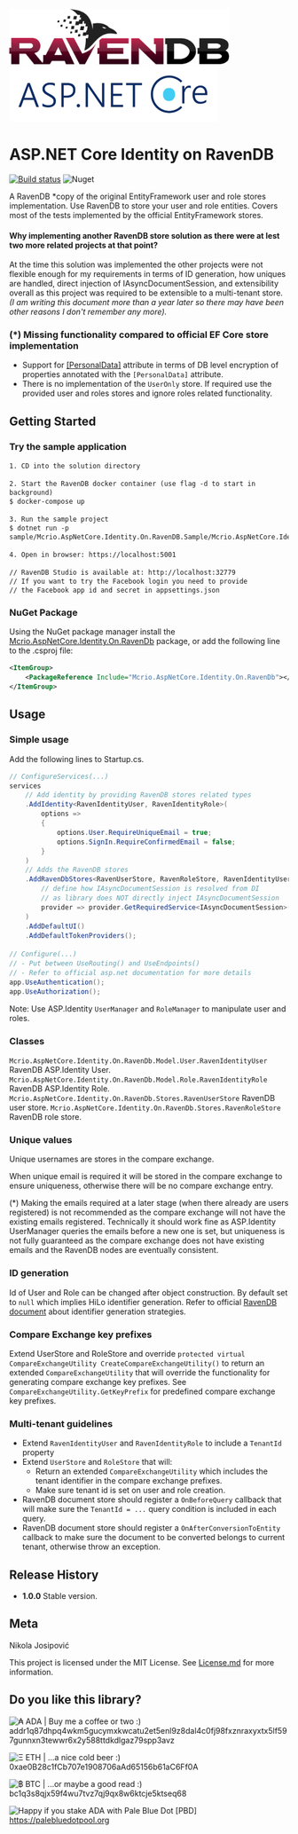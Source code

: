 <img src="https://github.com/mcrio/Mcrio.AspNetCore.Identity.On.RavenDb/raw/master/ravendb-logo.png" height="100px" alt="RavenDB" />
<img src="https://github.com/mcrio/Mcrio.AspNetCore.Identity.On.RavenDb/raw/master/asp-net-core-logo.png" height="100px" alt="asp net core" />

# ASP.NET Core Identity on RavenDB 

[![Build status](https://dev.azure.com/midnight-creative/Mcrio.AspNetCore.Identity.On.RavenDb/_apis/build/status/Build)](https://dev.azure.com/midnight-creative/Mcrio.AspNetCore.Identity.On.RavenDb/_build/latest?definitionId=3)
![Nuget](https://img.shields.io/nuget/v/Mcrio.AspNetCore.Identity.On.RavenDb)

A RavenDB *copy of the original EntityFramework user and role stores implementation.
Use RavenDB to store your user and role entities. Covers most of the tests implemented 
by the official EntityFramework stores.

#### Why implementing another RavenDB store solution as there were at lest two more related projects at that point?
At the time this solution was implemented the other projects were not flexible enough for 
my requirements in terms of ID generation, how uniques are handled, direct injection of IAsyncDocumentSession, and extensibility overall as
this project was required to be extensible to a multi-tenant store.
_(I am writing this document more than a year later so there may have been other reasons I don't remember any more)._

### (*) Missing functionality compared to official EF Core store implementation

- Support for [[PersonalData]](https://docs.microsoft.com/en-us/dotnet/api/microsoft.aspnetcore.identity.personaldataattribute?view=aspnetcore-5.0) 
  attribute in terms of DB level encryption of properties annotated with the `[PersonalData]` attribute.
- There is no implementation of the `UserOnly` store. If required use the provided user and roles stores and ignore
  roles related functionality.

## Getting Started

### Try the sample application

```
1. CD into the solution directory

2. Start the RavenDB docker container (use flag -d to start in background)
$ docker-compose up

3. Run the sample project
$ dotnet run -p sample/Mcrio.AspNetCore.Identity.On.RavenDB.Sample/Mcrio.AspNetCore.Identity.On.RavenDB.Sample.csproj

4. Open in browser: https://localhost:5001

// RavenDB Studio is available at: http://localhost:32779
// If you want to try the Facebook login you need to provide
// the Facebook app id and secret in appsettings.json
```

### NuGet Package

Using the NuGet package manager install the [Mcrio.AspNetCore.Identity.On.RavenDb](https://www.nuget.org/packages/Mcrio.AspNetCore.Identity.On.RavenDb/) package, or add the following line to the .csproj file:

```xml
<ItemGroup>
    <PackageReference Include="Mcrio.AspNetCore.Identity.On.RavenDb"></PackageReference>
</ItemGroup>
```

## Usage

### Simple usage

Add the following lines to Startup.cs.
```c# 
// ConfigureServices(...)
services
    // Add identity by providing RavenDB stores related types
    .AddIdentity<RavenIdentityUser, RavenIdentityRole>(
        options =>
        {
            options.User.RequireUniqueEmail = true;
            options.SignIn.RequireConfirmedEmail = false;
        }
    )
    // Adds the RavenDB stores
    .AddRavenDbStores<RavenUserStore, RavenRoleStore, RavenIdentityUser, RavenIdentityRole>(
        // define how IAsyncDocumentSession is resolved from DI
        // as library does NOT directly inject IAsyncDocumentSession
        provider => provider.GetRequiredService<IAsyncDocumentSession>()
    )
    .AddDefaultUI()
    .AddDefaultTokenProviders();
    
// Configure(...) 
// - Put between UseRouting() and UseEndpoints()
// - Refer to official asp.net documentation for more details
app.UseAuthentication();
app.UseAuthorization();
```

Note: Use ASP.Identity `UserManager` and `RoleManager` to manipulate user and roles.

### Classes

`Mcrio.AspNetCore.Identity.On.RavenDb.Model.User.RavenIdentityUser` RavenDB ASP.Identity User.
`Mcrio.AspNetCore.Identity.On.RavenDb.Model.Role.RavenIdentityRole` RavenDB ASP.Identity Role.
`Mcrio.AspNetCore.Identity.On.RavenDb.Stores.RavenUserStore` RavenDB user store.
`Mcrio.AspNetCore.Identity.On.RavenDb.Stores.RavenRoleStore` RavenDB role store.


### Unique values

Unique usernames are stores in the compare exchange.

When unique email is required it will be stored
in the compare exchange to ensure uniqueness, otherwise there will be no compare exchange entry.

(*) Making the emails required at a later stage (when there already are users registered) is not recommended
as the compare exchange will not have the existing emails registered. Technically it should work fine as 
ASP.Identity UserManager queries the emails before a new one is set, but uniqueness is not fully guaranteed 
as the compare exchange does not have existing emails and the RavenDB nodes are eventually consistent.

### ID generation

Id of User and Role can be changed after object construction. 
By default set to `null` which implies HiLo identifier generation.
Refer to official [RavenDB document](https://ravendb.net/docs/article-page/5.2/working-with-document-identifiers/client-api/document-identifiers/working-with-document-identifiers) about identifier generation strategies.

### Compare Exchange key prefixes

Extend UserStore and RoleStore and override `protected virtual CompareExchangeUtility CreateCompareExchangeUtility()` to return
an extended `CompareExchangeUtility` that will override the functionality for generating
compare exchange key prefixes. See `CompareExchangeUtility.GetKeyPrefix` for predefined compare exchange key prefixes.

### Multi-tenant guidelines

- Extend `RavenIdentityUser` and `RavenIdentityRole` to include a `TenantId` property
- Extend `UserStore` and `RoleStore` that will:
    - Return an extended `CompareExchangeUtility` which
includes the tenant identifier in the compare exchange prefixes.
    - Make sure tenant id is set on user and role creation.
- RavenDB document store should register a `OnBeforeQuery` callback that will make sure
the `TenantId = ...` query condition is included in each query.
- RavenDB document store should register a `OnAfterConversionToEntity` callback to make sure
the document to be converted belongs to current tenant, otherwise throw an exception.
  

## Release History

- **1.0.0**
  Stable version.

## Meta

Nikola Josipović

This project is licensed under the MIT License. See [License.md](License.md) for more information.

## Do you like this library?

<img src="https://img.shields.io/badge/%E2%82%B3%20%2F%20ADA-Buy%20me%20a%20coffee%20or%20two%20%3A)-green" alt="₳ ADA | Buy me a coffee or two :)" /> <br /> addr1q87dhpq4wkm5gucymxkwcatu2et5enl9z8dal4c0fj98fxznraxyxtx5lf597gunnxn3tewwr6x2y588ttdkdlgaz79spp3avz <br />

<img src="https://img.shields.io/badge/%CE%9E%20%2F%20ETH-...a%20nice%20cold%20beer%20%3A)-yellowgreen" alt="Ξ ETH | ...a nice cold beer :)" /> <br /> 0xae0B28c1fCb707e1908706aAd65156b61aC6Ff0A <br />

<img src="https://img.shields.io/badge/%E0%B8%BF%20%2F%20BTC-...or%20maybe%20a%20good%20read%20%3A)-yellow" alt="฿ BTC | ...or maybe a good read :)" /> <br />bc1q3s8qjx59f4wu7tvz7qj9qx8w6ktcje5ktseq68 <br />

<img src="https://img.shields.io/badge/ADA%20POOL-Happy if you %20stake%20%E2%82%B3%20with%20Pale%20Blue%20Dot%20%5BPBD%5D%20%3A)-8a8a8a" alt="Happy if you stake ADA with Pale Blue Dot [PBD]" /> <br /> <a href="https://palebluedotpool.org">https://palebluedotpool.org</a>
<br />&nbsp;